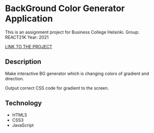 # BackGround Color Generator Application

This is an assignment project for Business College Helsinki.
Group: REACT21K
Year: 2021

[LINK TO THE PROJECT](https://sagar-aryal.github.io/REACT21K-JAVASCRIPT/Margit/Lecture4/BG%20generator/)

## Description

Make interactive BG generator which is changing colors of gradient and direction.

Output correct CSS code for gradient to the screen.

## Technology

- HTML5
- CSS3
- JavaScript
